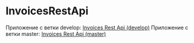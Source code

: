 # InvoicesRestApi
Приложение с ветки develop: [Invoices Rest Api (develop)](https://dslekomtsev.github.io/InvoicesRestApi/develop/index.html)
Приложение с ветки master: [Invoices Rest Api (master)](https://dslekomtsev.github.io/InvoicesRestApi/master/index.html)
